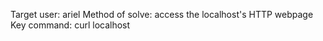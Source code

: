 Target user: ariel
Method of solve: access the localhost's HTTP webpage
Key command:
curl localhost
